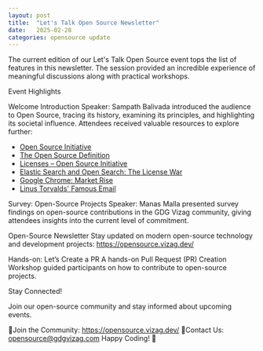 ```yaml
---
layout: post
title:  "Let's Talk Open Source Newsletter"
date:   2025-02-28
categories: opensource update
---
```


The current edition of our Let's Talk Open Source event tops the list of features in this newsletter. The session provided an incredible experience of meaningful discussions along with practical workshops.

Event Highlights


Welcome Introduction
Speaker: Sampath Balivada introduced the audience to Open Source, tracing its history, examining its principles, and highlighting its societal influence. Attendees received valuable resources to explore further:

- [Open Source Initiative](https://opensource.org)
- [The Open Source Definition](https://opensource.org/osd)
- [Licenses – Open Source Initiative](https://opensource.org/licenses)
- [Elastic Search and Open Search: The License War](https://dev.to/aws-builders/elastic-search-and-open-search-a-brief-history-of-the-license-war-52cb)
- [Google Chrome: Market Rise](https://www.androidauthority.com/google-chrome-history-1025602/)
- [Linus Torvalds' Famous Email](https://fossbytes.com/linus-torvaldss-famous-email-first-linux-announcement/)

Survey: Open-Source Projects
Speaker: Manas Malla presented survey findings on open-source contributions in the GDG Vizag community, giving attendees insights into the current level of commitment.

Open-Source Newsletter
Stay updated on modern open-source technology and development projects: https://opensource.vizag.dev/

Hands-on: Let’s Create a PR
A hands-on Pull Request (PR) Creation Workshop guided participants on how to contribute to open-source projects.


Stay Connected!

Join our open-source community and stay informed about upcoming events.

📢Join the Community: https://opensource.vizag.dev/
📧Contact Us: opensource@gdgvizag.com
Happy Coding! 🚀

